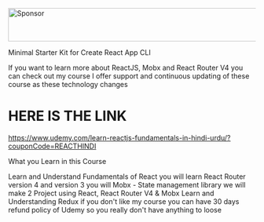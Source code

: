 <a target='_blank' rel='nofollow' href='https://app.codesponsor.io/link/bXeDmMz8XA15cpujG8aTaNPR/shoaibbhimani/redux-create-react-app-starter'>
  <img alt='Sponsor' width='888' height='68' src='https://app.codesponsor.io/embed/bXeDmMz8XA15cpujG8aTaNPR/shoaibbhimani/redux-create-react-app-starter.svg' />
</a>


Minimal Starter Kit for Create React App CLI

If you want to learn more about ReactJS, Mobx and React Router V4 you can check out my course I offer support and continuous updating of these course as these technology changes 

HERE IS THE LINK
===============

https://www.udemy.com/learn-reactjs-fundamentals-in-hindi-urdu/?couponCode=REACTHINDI

What you Learn in this Course

Learn and Understand Fundamentals of React
you will learn React Router version 4 and version 3
you will Mobx - State management library we will make 2 Project using React, React Router V4 & Mobx
Learn and Understanding Redux if you don't like my course you can have 30 days refund policy of Udemy so you really don't have anything to loose
